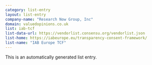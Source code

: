 ```yaml
---
category: list-entry
layout: list-entry
company-name: "Research Now Group, Inc"
domain: valuedopinions.co.uk
list: iab-tcf
list-data-url: https://vendorlist.consensu.org/vendorlist.json
list-home: https://iabeurope.eu/transparency-consent-framework/
list-name: "IAB Europe TCF"
---
```


This is an automatically generated list entry.
